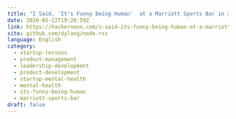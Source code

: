 ```yaml
---
title: "I Said, 'It's Funny Being Human'  at a Marriott Sports Bar in 2001  "
date: 2020-05-22T19:28:59Z
link: https://hackernoon.com/i-said-its-funny-being-human-at-a-marriott-sports-bar-in-2001-yfac3zxf?source=rss&utm_medium=RSS&utm_source=news.12bit.vn
site: github.com/dylang/node-rss
language: English
category:
  - startup-lessons
  - product-management
  - leadership-development
  - product-development
  - startup-mental-health
  - mental-health
  - its-funny-being-human
  - marriott-sports-bar
draft: false
---
```

